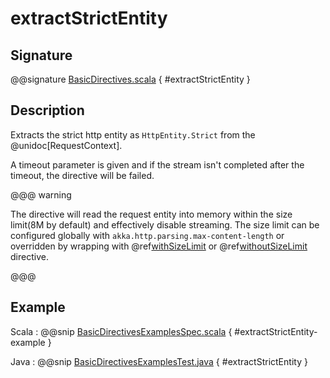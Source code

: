 # extractStrictEntity

## Signature

@@signature [BasicDirectives.scala]($akka-http$/akka-http/src/main/scala/akka/http/scaladsl/server/directives/BasicDirectives.scala) { #extractStrictEntity }

## Description

Extracts the strict http entity as `HttpEntity.Strict` from the @unidoc[RequestContext].

A timeout parameter is given and if the stream isn't completed after the timeout, the directive will be failed.

@@@ warning

The directive will read the request entity into memory within the size limit(8M by default) and effectively disable streaming.
The size limit can be configured globally with `akka.http.parsing.max-content-length` or
overridden by wrapping with @ref[withSizeLimit](../misc-directives/withSizeLimit.md) or @ref[withoutSizeLimit](../misc-directives/withoutSizeLimit.md) directive.

@@@

## Example

Scala
:  @@snip [BasicDirectivesExamplesSpec.scala]($test$/scala/docs/http/scaladsl/server/directives/BasicDirectivesExamplesSpec.scala) { #extractStrictEntity-example }

Java
:  @@snip [BasicDirectivesExamplesTest.java]($test$/java/docs/http/javadsl/server/directives/BasicDirectivesExamplesTest.java) { #extractStrictEntity }
